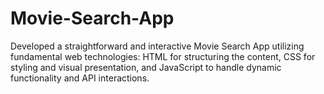 # Movie-Search-App
Developed a straightforward and interactive Movie Search App utilizing fundamental web technologies: HTML for structuring the content, CSS for styling and visual presentation, and JavaScript to handle dynamic functionality and API interactions. 
